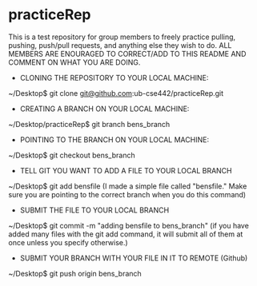 # practiceRep
This is a test repository for group members to freely practice pulling, pushing, push/pull requests, and anything else they wish to do.
ALL MEMBERS ARE ENOURAGED TO CORRECT/ADD TO THIS README AND COMMENT ON WHAT YOU ARE DOING.

 - CLONING THE REPOSITORY TO YOUR LOCAL MACHINE:

 ~/Desktop$ git clone git@github.com:ub-cse442/practiceRep.git

 - CREATING A BRANCH ON YOUR LOCAL MACHINE:

~/Desktop/practiceRep$ git branch bens_branch

 - POINTING TO THE BRANCH ON YOUR LOCAL MACHINE:
 
~/Desktop$ git checkout bens_branch 

 - TELL GIT YOU WANT TO ADD A FILE TO YOUR LOCAL BRANCH 

~/Desktop$ git add bensfile
(I made a simple file called "bensfile." Make sure you are pointing to the correct branch when you do this command)

 - SUBMIT THE FILE TO YOUR LOCAL BRANCH

 ~/Desktop$ git commit -m "adding bensfile to bens_branch"
(if you have added many files with the git add <file> command, it will submit all of them at once unless you specify otherwise.)

- SUBMIT YOUR BRANCH WITH YOUR FILE IN IT TO REMOTE (Github)

 ~/Desktop$ git push origin bens_branch

